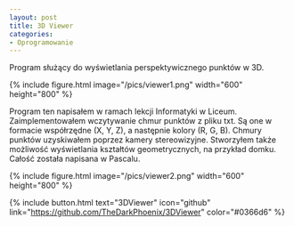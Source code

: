 ```yaml
---
layout: post
title: 3D Viewer
categories:
- Oprogramowanie
---
```


Program służący do wyświetlania perspektywicznego punktów w 3D. 

{% include figure.html image="/pics/viewer1.png" width="600" height="800" %}

Program ten napisałem w ramach lekcji Informatyki w Liceum. Zaimplementowałem wczytywanie chmur punktów z pliku txt. Są one w formacie współrzędne (X, Y, Z), a następnie kolory (R, G, B). Chmury punktów uzyskiwałem poprzez kamery stereowizyjne. Stworzyłem także możliwość wyświetlania kształtów geometrycznych, na przykład domku. Całość została napisana w Pascalu.

{% include figure.html image="/pics/viewer2.png" width="600" height="800" %}

{% include button.html text="3DViewer" icon="github" link="https://github.com/TheDarkPhoenix/3DViewer" color="#0366d6" %}